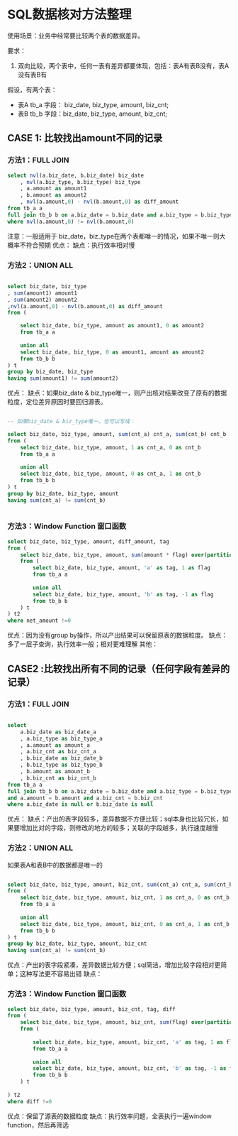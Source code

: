 
# SQL数据核对方法整理

使用场景：业务中经常要比较两个表的数据差异。

要求：
1. 双向比较，两个表中，任何一表有差异都要体现，包括：表A有表B没有，表A没有表B有

假设，有两个表：
- 表A tb_a 字段： biz_date, biz_type, amount, biz_cnt; 
- 表B tb_b 字段：biz_date, biz_type, amount, biz_cnt; 


## CASE 1: 比较找出amount不同的记录

### 方法1：FULL JOIN

```sql
select nvl(a.biz_date, b.biz_date) biz_date
	, nvl(a.biz_type, b.biz_type) biz_type
	, a.amount as amount1
	, b.amount as amount2
	, nvl(a.amount,0) - nvl(b.amount,0) as diff_amount
from tb_a a
full join tb_b b on a.biz_date = b.biz_date and a.biz_type = b.biz_type
where nvl(a.amount,0) != nvl(b.amount,0)
```

注意：一般适用于 biz_date，biz_type在两个表都唯一的情况，如果不唯一则大概率不符合预期
优点：
缺点：执行效率相对慢


### 方法2：UNION ALL

```sql

select biz_date, biz_type
, sum(amount1) amount1
, sum(amount2) amount2
,nvl(a.amount,0) - nvl(b.amount,0) as diff_amount
from (

	select biz_date, biz_type, amount as amount1, 0 as amount2
	from tb_a a
	
	union all
	select biz_date, biz_type, 0 as amount1, amount as amount2
	from tb_b b
) t
group by biz_date, biz_type
having sum(amount1) != sum(amount2)

```

优点：
缺点：如果biz_date & biz_type唯一，则产出核对结果改变了原有的数据粒度，定位差异原因时要回归源表。

```sql

-- 如果biz_date & biz_type唯一，也可以写成：

select biz_date, biz_type, amount, sum(cnt_a) cnt_a, sum(cnt_b) cnt_b
from (
	select biz_date, biz_type, amount, 1 as cnt_a, 0 as cnt_b
	from tb_a a
	
	union all
	select biz_date, biz_type, amount, 0 as cnt_a, 1 as cnt_b
	from tb_b b
) t
group by biz_date, biz_type, amount
having sum(cnt_a) != sum(cnt_b)
  
```


### 方法3：Window Function 窗口函数
```sql
select biz_date, biz_type, amount, diff_amount, tag
from (
	select biz_date, biz_type, amount, sum(amount * flag) over(partition by biz_date, biz_type) as diff_amount, tag
	from (
		select biz_date, biz_type, amount, 'a' as tag, 1 as flag
		from tb_a a
		
		union all
		select biz_date, biz_type, amount, 'b' as tag, -1 as flag
		from tb_b b
	) t
) t2
where net_amount !=0
```

优点：因为没有group by操作，所以产出结果可以保留原表的数据粒度。
缺点：多了一层子查询，执行效率一般；相对更难理解
其他：


## CASE2 :比较找出所有不同的记录（任何字段有差异的记录）

### 方法1：FULL JOIN

```sql

select
	a.biz_date as biz_date_a
	, a.biz_type as biz_type_a
	, a.amount as amount_a
	, a.biz_cnt as biz_cnt_a
	, b.biz_date as biz_date_b
	, b.biz_type as biz_type_b
	, b.amount as amount_b
	, b.biz_cnt as biz_cnt_b
from tb_a a
full join tb_b b on a.biz_date = b.biz_date and a.biz_type = b.biz_type
and a.amount = b.amount and a.biz_cnt = b.biz_cnt
where a.biz_date is null or b.biz_date is null

```

优点：
缺点：产出的表字段较多，差异数据不方便比较；sql本身也比较冗长，如果要增加比对的字段，则修改的地方的较多；关联的字段越多，执行速度越慢

### 方法2：UNION ALL

如果表A和表B中的数据都是唯一的
```sql

select biz_date, biz_type, amount, biz_cnt, sum(cnt_a) cnt_a, sum(cnt_b) cnt_b
from (
	select biz_date, biz_type, amount, biz_cnt, 1 as cnt_a, 0 as cnt_b
	from tb_a a
	
	union all
	select biz_date, biz_type, amount, biz_cnt, 0 as cnt_a, 1 as cnt_b
	from tb_b b
) t
group by biz_date, biz_type, amount, biz_cnt
having sum(cnt_a) != sum(cnt_b)
```

优点：产出的表字段紧凑，差异数据比较方便；sql简洁，增加比较字段相对更简单；这种写法更不容易出错
缺点：

### 方法3：Window Function 窗口函数
```sql
select biz_date, biz_type, amount, biz_cnt, tag, diff
from (
	select biz_date, biz_type, amount, biz_cnt, sum(flag) over(partition by biz_date, biz_type, amount, biz_cnt) as diff, tag
	from (
		
		select biz_date, biz_type, amount, biz_cnt, 'a' as tag, 1 as flag
		from tb_a a
		
		union all
		select biz_date, biz_type, amount, biz_cnt, 'b' as tag, -1 as flag
		from tb_b b
	) t
	
) t2
where diff !=0
```

优点：保留了源表的数据粒度
缺点：执行效率问题，全表执行一遍window function，然后再筛选